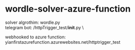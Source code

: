 # wordle-solver-azure-function

solver algrothim: wordle.py  \
telegram bot: /httpTrigger_test/__init__.py \
 
webhooked to azure function: yianfirstazurefunction.azurewebsites.net/httptrigger_test

